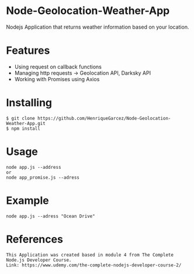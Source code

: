 # Node-Geolocation-Weather-App
 Nodejs Application that returns weather information based on your location.
 #  Features
  - Using request on callback functions
  - Managing http requests -> Geolocation API, Darksky API
  - Working with Promises using Axios
 #  Installing
    $ git clone https://github.com/HenriqueGarcez/Node-Geolocation-Weather-App.git
    $ npm install
 #  Usage
    node app.js --address
    or
    node app_promise.js --adress
 #  Example
    node app.js --adress "Ocean Drive"
 #  References
    This Application was created based in module 4 from The Complete Node.js Developer Course.
    Link: https://www.udemy.com/the-complete-nodejs-developer-course-2/

